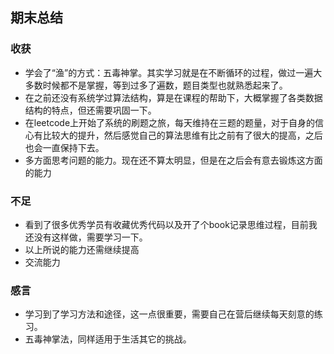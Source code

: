 ## 期末总结

### 收获
	
+ 学会了“渔”的方式：五毒神掌。其实学习就是在不断循环的过程，做过一遍大多数时候都不是掌握，等到过多了遍数，题目类型也就熟悉起来了。
+ 在之前还没有系统学过算法结构，算是在课程的帮助下，大概掌握了各类数据结构的特点，但还需要巩固一下。
+ 在leetcode上开始了系统的刷题之旅，每天维持在三题的题量，对于自身的信心有比较大的提升，然后感觉自己的算法思维有比之前有了很大的提高，之后也会一直保持下去。
+ 多方面思考问题的能力。现在还不算太明显，但是在之后会有意去锻炼这方面的能力

### 不足

+ 看到了很多优秀学员有收藏优秀代码以及开了个book记录思维过程，目前我还没有这样做，需要学习一下。
+ 以上所说的能力还需继续提高
+ 交流能力	 

### 感言

+ 学习到了学习方法和途径，这一点很重要，需要自己在营后继续每天刻意的练习。
+ 五毒神掌法，同样适用于生活其它的挑战。